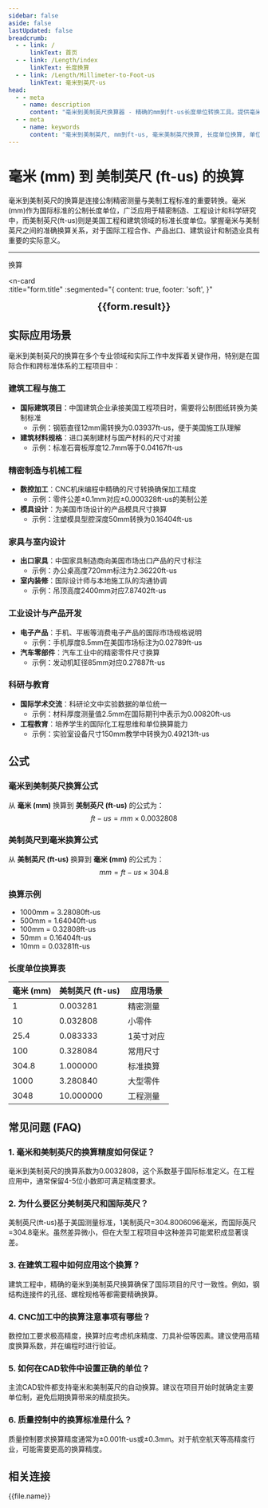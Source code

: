 ```yaml
---
sidebar: false
aside: false
lastUpdated: false
breadcrumb:
  - - link: /
      linkText: 首页
  - - link: /Length/index
      linkText: 长度换算
  - - link: /Length/Millimeter-to-Foot-us
      linkText: 毫米到英尺-us
head:
  - - meta
    - name: description
      content: "毫米到美制英尺换算器 - 精确的mm到ft-us长度单位转换工具。提供毫米美制英尺换算公式、换算表和工程应用场景。支持在线计算，适用于建筑工程、制造业、家具设计等领域的长度单位换算需求。"
  - - meta
    - name: keywords
      content: "毫米到美制英尺, mm到ft-us, 毫米美制英尺换算, 长度单位换算, 单位转换器, 美制英尺换算, 英制长度单位, 建筑工程, 制造业, 家具设计, 工程测量, 精密制造, 建筑材料, 工业设计, 在线换算工具"
---
```

# 毫米 (mm) 到 美制英尺 (ft-us) 的换算

毫米到美制英尺的换算是连接公制精密测量与美制工程标准的重要转换。毫米(mm)作为国际标准的公制长度单位，广泛应用于精密制造、工程设计和科学研究中，而美制英尺(ft-us)则是美国工程和建筑领域的标准长度单位。掌握毫米与美制英尺之间的准确换算关系，对于国际工程合作、产品出口、建筑设计和制造业具有重要的实际意义。

---
<script setup>
import { onMounted, reactive, inject, ref } from 'vue'
import { NButton, NForm, NFormItem, NInput, NInputNumber, NSelect, NCard, useMessage,NGrid ,NGi } from 'naive-ui'
import { defineClientComponent } from 'vitepress'
import { Length } from '../files';
const seoKey = ['毫米到美制英尺','mm到ft-us','毫米美制英尺换算','长度单位换算','单位转换器','美制英尺换算','英制长度单位','建筑工程','制造业','家具设计','工程测量','精密制造','建筑材料','工业设计','美制单位','英尺换算','ft-us换算','美国英尺','建筑设计','工程制图','机械制造','产品设计','装修工程','室内设计','建筑施工','工程计算','尺寸标注','技术图纸','制造工艺','质量控制','工程规范','建筑标准','设计规范','测量工具','精度控制','工业标准','制造精度','工程精度','建筑精度']
const convert = inject('convert')

const form = reactive({
  number: null,
  result: '',
  title: '毫米 (mm) 到美制英尺 (ft-us) 的长度单位换算'
})

const convertHandler = () => {
  if (form.number !== null && !isNaN(form.number)) {
    const convertedValue = parseFloat(form.number) * 0.0032808
    form.result = `${form.number}mm = ${convertedValue.toFixed(5)}ft-us`
  } else {
    form.result = '请输入有效的数值。'
  }
}
</script>

<n-form size="large" :model="form">
  <n-form-item label="毫米 (mm)">
    <n-input-number v-model:value="form.number" placeholder="输入毫米" style="width: 100%" />
  </n-form-item>
  <n-form-item>
    <n-button type="info" @click="convertHandler" block>换算</n-button>
  </n-form-item>
</n-form>

<n-card  
  :title="form.title"
  :segmented="{
    content: true,
    footer: 'soft',
  }"
>
  <div  style="text-align:center;font-size:20px;">
    <strong>{{form.result}}</strong>
  </div>
    <template #footer>
    <div>
      <span v-for="item of seoKey">{{item}}，</span>
    </div>
  </template>
</n-card>

## 实际应用场景

毫米到美制英尺的换算在多个专业领域和实际工作中发挥着关键作用，特别是在国际合作和跨标准体系的工程项目中：

### 建筑工程与施工
- **国际建筑项目**：中国建筑企业承接美国工程项目时，需要将公制图纸转换为美制标准
  - 示例：钢筋直径12mm需转换为0.03937ft-us，便于美国施工队理解
- **建筑材料规格**：进口美制建材与国产材料的尺寸对接
  - 示例：标准石膏板厚度12.7mm等于0.04167ft-us

### 精密制造与机械工程
- **数控加工**：CNC机床编程中精确的尺寸转换确保加工精度
  - 示例：零件公差±0.1mm对应±0.000328ft-us的美制公差
- **模具设计**：为美国市场设计的产品模具尺寸换算
  - 示例：注塑模具型腔深度50mm转换为0.16404ft-us

### 家具与室内设计
- **出口家具**：中国家具制造商向美国市场出口产品的尺寸标注
  - 示例：办公桌高度720mm标注为2.36220ft-us
- **室内装修**：国际设计师与本地施工队的沟通协调
  - 示例：吊顶高度2400mm对应7.87402ft-us

### 工业设计与产品开发
- **电子产品**：手机、平板等消费电子产品的国际市场规格说明
  - 示例：手机厚度8.5mm在美国市场标注为0.02789ft-us
- **汽车零部件**：汽车工业中的精密零件尺寸换算
  - 示例：发动机缸径85mm对应0.27887ft-us

### 科研与教育
- **国际学术交流**：科研论文中实验数据的单位统一
  - 示例：材料厚度测量值2.5mm在国际期刊中表示为0.00820ft-us
- **工程教育**：培养学生的国际化工程思维和单位换算能力
  - 示例：实验室设备尺寸150mm教学中转换为0.49213ft-us

## 公式

### 毫米到美制英尺换算公式
从 **毫米 (mm)** 换算到 **美制英尺 (ft-us)** 的公式为：
$$ ft-us = mm \times 0.0032808 $$

### 美制英尺到毫米换算公式
从 **美制英尺 (ft-us)** 换算到 **毫米 (mm)** 的公式为：
$$ mm = ft-us \times 304.8 $$

### 换算示例
- 1000mm = 3.28080ft-us
- 500mm = 1.64040ft-us
- 100mm = 0.32808ft-us
- 50mm = 0.16404ft-us
- 10mm = 0.03281ft-us

### 长度单位换算表
| 毫米 (mm) | 美制英尺 (ft-us) | 应用场景 |
|-----------|------------------|----------|
| 1 | 0.003281 | 精密测量 |
| 10 | 0.032808 | 小零件 |
| 25.4 | 0.083333 | 1英寸对应 |
| 100 | 0.328084 | 常用尺寸 |
| 304.8 | 1.000000 | 标准换算 |
| 1000 | 3.280840 | 大型零件 |
| 3048 | 10.000000 | 工程测量 |

## 常见问题 (FAQ)

### 1. 毫米和美制英尺的换算精度如何保证？
毫米到美制英尺的换算系数为0.0032808，这个系数基于国际标准定义。在工程应用中，通常保留4-5位小数即可满足精度要求。

### 2. 为什么要区分美制英尺和国际英尺？
美制英尺(ft-us)基于美国测量标准，1美制英尺=304.8006096毫米，而国际英尺=304.8毫米。虽然差异微小，但在大型工程项目中这种差异可能累积成显著误差。

### 3. 在建筑工程中如何应用这个换算？
建筑工程中，精确的毫米到美制英尺换算确保了国际项目的尺寸一致性。例如，钢结构连接件的孔径、螺栓规格等都需要精确换算。

### 4. CNC加工中的换算注意事项有哪些？
数控加工要求极高精度，换算时应考虑机床精度、刀具补偿等因素。建议使用高精度换算系数，并在编程时进行验证。

### 5. 如何在CAD软件中设置正确的单位？
主流CAD软件都支持毫米和美制英尺的自动换算。建议在项目开始时就确定主要单位制，避免后期换算带来的精度损失。

### 6. 质量控制中的换算标准是什么？
质量控制要求换算精度通常为±0.001ft-us或±0.3mm。对于航空航天等高精度行业，可能需要更高的换算精度。

## 相关连接
<n-grid x-gap="12" :cols="2">
  <n-gi v-for="(file, index) in Length" :key="index">
    <n-button
      text
      tag="a"
      :href="file.path"
      type="info"
    >
      {{file.name}}
    </n-button>
  </n-gi>
</n-grid>